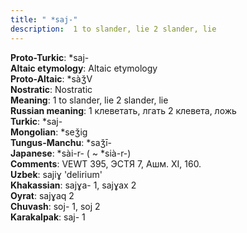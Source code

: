 ```yaml
---
title: " *saj-"
description:  1 to slander, lie 2 slander, lie
---
```


<strong>Proto-Turkic</strong>:  *saj-<br>
<strong>Altaic etymology</strong>:  Altaic etymology<br>
<strong> Proto-Altaic</strong>:  *sàǯV<br>
<strong>Nostratic</strong>:  Nostratic<br>
<strong>Meaning</strong>:  1 to slander, lie 2 slander, lie<br>
<strong>Russian meaning</strong>:  1 клеветать, лгать 2 клевета, ложь<br>
<strong>Turkic</strong>:  *saj-<br>
<strong>Mongolian</strong>:  *seǯig<br>
<strong>Tungus-Manchu</strong>:  *saǯī-<br>
<strong>Japanese</strong>:  *sài-r- ( ~ *sià-r-)<br>
<strong>Comments</strong>:  VEWT 395, ЭСТЯ 7, Ашм. XI, 160.<br>
<strong>Uzbek</strong>:  sajiɣ 'delirium'<br>
<strong>Khakassian</strong>:  sajɣa- 1, sajɣax 2<br>
<strong>Oyrat</strong>:  sajɣaq 2<br>
<strong>Chuvash</strong>:  soj- 1, soj 2<br>
<strong>Karakalpak</strong>:  saj- 1<br>


